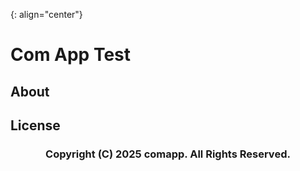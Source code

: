 {: align="center"}
# Com App Test

## About

## License

### <center>Copyright (C) 2025 comapp. All Rights Reserved.</center>
